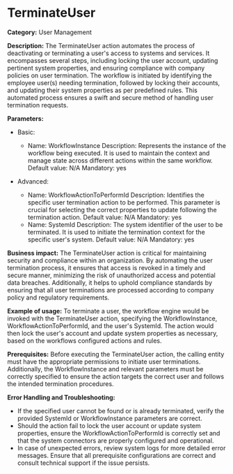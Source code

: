 # TerminateUser

**Category:** User Management

**Description:** The TerminateUser action automates the process of deactivating or terminating a user's access to systems and services. It encompasses several steps, including locking the user account, updating pertinent system properties, and ensuring compliance with company policies on user termination. The workflow is initiated by identifying the employee user(s) needing termination, followed by locking their accounts, and updating their system properties as per predefined rules. This automated process ensures a swift and secure method of handling user termination requests.

**Parameters:**

- Basic:
  - Name: WorkflowInstance
    Description: Represents the instance of the workflow being executed. It is used to maintain the context and manage state across different actions within the same workflow.
    Default value: N/A
    Mandatory: yes

- Advanced:
  - Name: WorkflowActionToPerformId
    Description: Identifies the specific user termination action to be performed. This parameter is crucial for selecting the correct properties to update following the termination action.
    Default value: N/A
    Mandatory: yes
  - Name: SystemId
    Description: The system identifier of the user to be terminated. It is used to initiate the termination context for the specific user's system.
    Default value: N/A
    Mandatory: yes

**Business impact:** The TerminateUser action is critical for maintaining security and compliance within an organization. By automating the user termination process, it ensures that access is revoked in a timely and secure manner, minimizing the risk of unauthorized access and potential data breaches. Additionally, it helps to uphold compliance standards by ensuring that all user terminations are processed according to company policy and regulatory requirements.

**Example of usage:** To terminate a user, the workflow engine would be invoked with the TerminateUser action, specifying the WorkflowInstance, WorkflowActionToPerformId, and the user's SystemId. The action would then lock the user's account and update system properties as necessary, based on the workflows configured actions and rules.

**Prerequisites:** Before executing the TerminateUser action, the calling entity must have the appropriate permissions to initiate user terminations. Additionally, the WorkflowInstance and relevant parameters must be correctly specified to ensure the action targets the correct user and follows the intended termination procedures.

**Error Handling and Troubleshooting:**

- If the specified user cannot be found or is already terminated, verify the provided SystemId or WorkflowInstance parameters are correct.
- Should the action fail to lock the user account or update system properties, ensure the WorkflowActionToPerformId is correctly set and that the system connectors are properly configured and operational.
- In case of unexpected errors, review system logs for more detailed error messages. Ensure that all prerequisite configurations are correct and consult technical support if the issue persists.